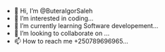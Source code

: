 - 👋 Hi, I’m @ButeraIgorSaleh
- 👀 I’m interested in coding...
- 🌱 I’m currently learning Software developement...
- 💞️ I’m looking to collaborate on ...
- 📫 How to reach me +250789696965...

<!---
ButeraIgorSaleh/ButeraIgorSaleh is a ✨ special ✨ repository because its `README.md` (this file) appears on your GitHub profile.
You can click the Preview link to take a look at your changes.
--->
